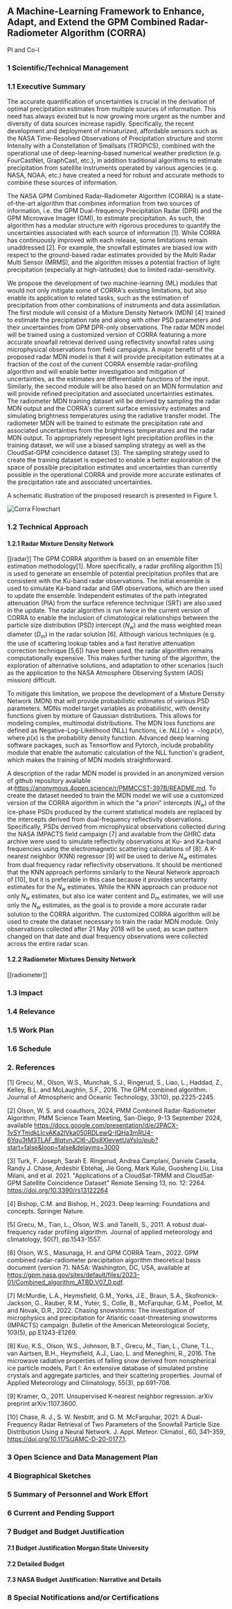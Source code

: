 ## A Machine-Learning Framework to Enhance, Adapt, and Extend the GPM Combined Radar-Radiometer Algorithm (CORRA)

PI and Co-I

### 1 Scientific/Technical Management
### 1.1 Executive Summary

The accurate quantification of uncertainties is crucial in the derivation of optimal precipitation estimates from multiple sources of information.  This need has always existed but is now growing more urgent as the number and diversity of data sources increase rapidly.  Specifically, the recent development and deployment of miniaturized, affordable sensors such as the NASA Time-Resolved Observations of Precipitation structure and storm Intensity with a Constellation of Smallsats (TROPICS), combined with the operational use of deep-learning-based numerical weather prediction (e.g. FourCastNet, GraphCast, etc.), in addition traditional algorithms to estimate precipitation from satellite instruments operated by various agencies (e.g. NASA, NOAA, etc.) have created a need for robust and accurate methods to combine these sources of information. 

The NASA GPM Combined Radar-Radiometer Algorithm (CORRA) is a state-of-the-art algorithm that combines information from two sources of information, i.e. the GPM Dual-frequency Precipitation Radar (DPR) and the GPM Microwave Imager (GMI), to estimate precipitation.  As such, the algorithm has a modular structure with rigorous procedures to quantify the uncertainties associated with each source of information [1]. While CORRA has continuously improved with each release, some limitations remain unaddressed [2]. For example, the snowfall estimates are biased low with respect to the ground-based radar estimates provided by the Multi Radar Multi Sensor (MRMS), and the algorithm misses a potential fraction of light precipitation (especially at high-latitudes) due to limited radar-sensitivity.  

We propose the development of two machine-learning (ML) modules that would not only mitigate some of CORRA's existing limitations, but also enable its application to related tasks, such as the estimation of precipitation from other combinations of instruments and data assimilation. The first module will consist of a Mixture Density Network (MDN) [4] trained to estimate the precipitation rate and along with other PSD parameters and their uncertainties from GPM DPR-only observations. The radar MDN model will be trained using a customized version of CORRA featuring a more accurate snowfall retrieval derived using reflectivity snowfall rates using microphysical observations from field campaigns. A major benefit of the proposed radar MDN model is that it will provide precipitation estimates at a fraction of the cost of the current CORRA ensemble radar-profiling algorithm and will enable better investigation and mitigation of uncertainties, as the estimates are differentiable functions of the input. Similarly, the second module will be also based on an MDN formulation and will provide refined precipitation and associated uncertainties estimates. The radiometer MDN training dataset will be derived by sampling the radar MDN output and the CORRA's current surface emissivity estimates and simulating brightness temperatures using the radiative transfer model. The radiometer MDN will be trained to estimate the precipitation rate and associated uncertainties from the brightness temperatures and the radar MDN output.  To appropriately represent light precipitation profiles in the training dataset, we will use a biased sampling strategy as well as the CloudSat-GPM coincidence dataset [3]. The sampling strategy used to create the training dataset is expected to enable a better exploration of the space of possible precipitation estimates and uncertainties than currently possible in the operational CORRA and provide more accurate estimates of the precipitation rate and associated uncertainties.

A schematic illustration of the proposed research is presented in Figure 1. 

![Corra Flowchart](CORRA_FlowChart.png)

### 1.2 Technical Approach
#### 1.2.1 Radar Mixture Density Network  
[[radar]]
The GPM CORRA algorithm is based on an ensemble filter estimation methodology[1]. More specifically, a radar profiling algorithm [5] is used to generate an ensemble of potential precipitation profiles that are consistent with the Ku-band radar observations. The initial ensemble is used to simulate Ka-band radar and GMI observations, which are then used to update the ensemble. Independent estimates of the path integrated attenuation (PIA) from the surface reference technique (SRT) are also used in the update. The radar algorithm is run twice in the current version of CORRA to enable the inclusion of climatological relationships between the particle size distribution (PSD) intercept ($N_w$) and the mass weighted mean diameter ($D_m$) in the radar solution [6]. Although various techniques (e.g. the use of scattering lookup tables and a fast iterative attenuation correction technique [5,6]) have been used, the radar algorithm remains computationally expensive. This makes further tuning of the algorithm, the exploration of alternative solutions, and adaptation to other scenarios (such as the application to the NASA Atmosphere Observing System (AOS) mission) difficult. 

To mitigate this limitation, we propose the development of a Mixture Density Network (MDN) that will provide probabilistic estimates of various PSD parameters.  MDNs model target variables as probabilistic, with density functions given by mixture of Gaussian distributions. This allows for modeling complex, multimodal distributions. The MDN loss functions are defined as Negative-Log-Likelihood (NLL) functions, i.e. $NLL(x)=-\log p(x)$, where $p(x)$ is the probability density function.  Advanced deep learning software packages, such as Tensorflow and Pytorch, include probability module that enable the automatic calculation of the NLL function's gradient, which makes the training of MDN models straightforward.

A description of the radar MDN model is provided in an anonymized version of github repository available at:https://anonymous.4open.science/r/PMMCCST-397B/README.md.  To create the dataset needed to train the MDN model we will use a customized version of the CORRA algorithm in which the "a priori" intercepts ($N_w$) of the ice-phase PSDs produced by the current statistical models are replaced by the intercepts derived from dual-frequency reflectivity observations. Specifically, PSDs derived from microphysical observations collected during the NASA IMPACTS field campaign [7] and available from the GHRC data archive were used to simulate reflectivity observations at Ku- and Ka-band frequencies using the electromagnetic scattering calculations of [8]. A K-nearest neighbor (KNN) regressor [9] will be used to derive $N_w$ estimates from dual frequency radar reflectivity observations.  It should be mentioned that the KNN approach performs similarly to the Neural Network approach of [10], but it is preferable in this case because it provides uncertainty estimates for the $N_w$ estimates. While the KNN approach can produce not only $N_w$ estimates, but also ice water content and $D_m$ estimates, we will use only the $N_w$ estimates, as the goal is to provide a more accurate radar solution to the CORRA algorithm. The customized CORRA algorithm will be used to create the dataset necessary to train the radar MDN module.  Only observations collected after 21 May 2018 will be used, as scan pattern changed on that date and dual frequency observations were collected across the entire radar scan.




#### 1.2.2 Radiometer Mixtures Density Network 
[[radiometer]]

### 1.3 Impact

### 1.4 Relevance

### 1.5 Work Plan

### 1.6 Schedule

### 2. References

[1] Grecu, M., Olson, W.S., Munchak, S.J., Ringerud, S., Liao, L., Haddad, Z., Kelley, B.L. and McLaughlin, S.F., 2016. The GPM combined algorithm. Journal of Atmospheric and Oceanic Technology, 33(10), pp.2225-2245.

[2] Olson, W. S. and coauthors, 2024, PMM Combined Radar-Radiometer Algorithm, PMM Science Team Meeting, San-Diego, 9-13 September 2024, available https://docs.google.com/presentation/d/e/2PACX-1vSYTmdkLlcvAKa2lVka050RDLewQ-IQHa3mRU4-6Yqu3tM3TLAF_8IqtvnJCl6-JDs8XlevwtUaYsIo/pub?start=false&loop=false&delayms=3000

[3] Turk, F. Joseph, Sarah E. Ringerud, Andrea Camplani, Daniele Casella, Randy J. Chase, Ardeshir Ebtehaj, Jie Gong, Mark Kulie, Guosheng Liu, Lisa Milani, and et al. 2021. "Applications of a CloudSat-TRMM and CloudSat-GPM Satellite Coincidence Dataset" Remote Sensing 13, no. 12: 2264. https://doi.org/10.3390/rs13122264

[4] Bishop, C.M. and Bishop, H., 2023. Deep learning: Foundations and concepts. Springer Nature.

[5] Grecu, M., Tian, L., Olson, W.S. and Tanelli, S., 2011. A robust dual-frequency radar profiling algorithm. Journal of applied meteorology and climatology, 50(7), pp.1543-1557.

[6] Olson, W.S., Masunaga, H. and GPM CORRA Team., 2022. GPM combined radar-radiometer precipitation algorithm theoretical basis document (version 7). NASA: Washington, DC, USA, available at https://gpm.nasa.gov/sites/default/files/2023-01/Combined_algorithm_ATBD.V07_0.pdf.

[7] McMurdie, L.A., Heymsfield, G.M., Yorks, J.E., Braun, S.A., Skofronick-Jackson, G., Rauber, R.M., Yuter, S., Colle, B., McFarquhar, G.M., Poellot, M. and Novak, D.R., 2022. Chasing snowstorms: The investigation of microphysics and precipitation for Atlantic coast-threatening snowstorms (IMPACTS) campaign. Bulletin of the American Meteorological Society, 103(5), pp.E1243-E1269.

[8] Kuo, K.S., Olson, W.S., Johnson, B.T., Grecu, M., Tian, L., Clune, T.L., van Aartsen, B.H., Heymsfield, A.J., Liao, L. and Meneghini, R., 2016. The microwave radiative properties of falling snow derived from nonspherical ice particle models. Part I: An extensive database of simulated pristine crystals and aggregate particles, and their scattering properties. Journal of Applied Meteorology and Climatology, 55(3), pp.691-708.

[9] Kramer, O., 2011. Unsupervised K-nearest neighbor regression. arXiv preprint arXiv:1107.3600.

[10] Chase, R. J., S. W. Nesbitt, and G. M. McFarquhar, 2021: A Dual-Frequency Radar Retrieval of Two Parameters of the Snowfall Particle Size Distribution Using a Neural Network. J. Appl. Meteor. Climatol., 60, 341–359, https://doi.org/10.1175/JAMC-D-20-0177.1.

### 3 Open Science and Data Management Plan
### 4 Biographical Sketches
### 5 Summary of Personnel and Work Effort
### 6 Current and Pending Support
### 7 Budget and Budget Justification
#### 7.1 Budget Justification Morgan State University
#### 7.2 Detailed Budget
#### 7.3 NASA Budget Justification: Narrative and Details
### 8 Special Notifications and/or Certifications